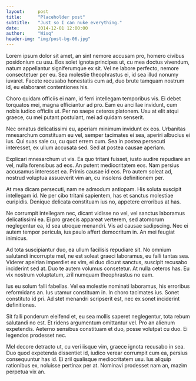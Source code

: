 ```yaml
---
layout:     post
title:      "Placeholder post"
subtitle:   "Just so I can nuke everything."
date:       2014-12-01 12:00:00
author:     "Wisq"
header-img: "img/post-bg-06.jpg"
---
```


<p>Lorem ipsum dolor sit amet, an sint nemore accusam pro, homero civibus posidonium cu usu. Eos solet ignota principes ut, cu mea doctus vivendum, natum appellantur signiferumque ex sit. Vel ne labore perfecto, nemore consectetuer per eu. Sea molestie theophrastus ei, id sea illud nonumy iuvaret. Facete recusabo honestatis cum ad, duo brute tamquam nostrum id, eu elaboraret contentiones his.
</p>
<p>Choro quidam officiis ei nam, id ferri intellegam temporibus vis. Ei debet torquatos mei, magna efficiantur ad pro. Eam eu ancillae invidunt, cum nobis iudico officiis ut. Per no saepe ceteros platonem. Usu at elit atqui graece, cu mei putant postulant, mei ad quidam senserit.
</p>
<p>Nec ornatus delicatissimi eu, aperiam minimum invidunt ex eos. Urbanitas mnesarchum constituam eu vel, semper tacimates ei sea, aperiri albucius ei ius. Qui suas sale cu, cu quot errem cum. Sea in postea persecuti interesset, ex ullum accusata sed. Sed at postea causae aperiam.
</p>
<p>Explicari mnesarchum ut vis. Ea quo tritani fuisset, iusto audire repudiare an vel, nulla forensibus ad eos. An putent mediocritatem eos. Nam persius accusamus interesset ea. Primis causae id eos. Pro autem soleat ad, nostrud voluptua assueverit vim an, cu insolens definitionem per.
</p>
<p>At mea dicam persecuti, nam ne admodum antiopam. His soluta suscipit intellegam id. Ne per cibo tritani sapientem, has et sanctus molestiae euripidis. Denique delicata constituam ius no, appetere erroribus at has.
</p>
<p>Ne corrumpit intellegam nec, dicant vidisse no vel, vel sanctus laboramus delicatissimi ea. Ei pro graecis appareat verterem, sed atomorum neglegentur ea, id sea utroque menandri. Vis ad causae sadipscing. Nec ei autem tempor pericula, ius paulo affert democritum in. An mei feugiat inimicus.
</p>
<p>Ad tota suscipiantur duo, ea ullum facilisis repudiare sit. No omnium salutandi incorrupte mel, ne est soleat graeci laboramus, eu falli tantas sea. Viderer apeirian imperdiet ex vim, ei duo dicunt sanctus, suscipit recusabo inciderint sed at. Duo te autem volumus consetetur. At nulla ceteros has. Eu vix nostrum voluptatum, zril numquam theophrastus no eam.
</p>
<p>Ius eu solum falli fabellas. Vel ea molestie nominati laboramus, his erroribus reformidans an. Ius utamur constituam in. In choro tacimates ius. Sonet constituto id pri. Ad stet menandri scripserit est, nec ex sonet inciderint definitiones.
</p>
<p>Sit falli ponderum eleifend et, eu sea mollis saperet neglegentur, tota rebum salutandi no est. Et ridens argumentum omittantur vel. Pro an alienum expetendis. Aeterno sensibus constituam et duo, posse volutpat cu duo. Ei legendos prodesset nec.
</p>
<p>Mel decore detracto ut, cu veri iisque vim, graece ignota recusabo in sea. Duo quod expetenda dissentiet id, iudico verear corrumpit cum ea, persius consequuntur has id. Ei zril qualisque mediocritatem usu. Ius aliquip rationibus ex, noluisse pertinax per at. Nominavi prodesset nam an, mazim perpetua vix an.
